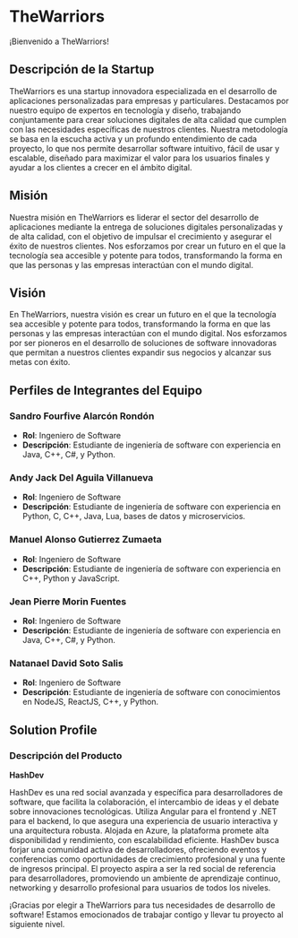# TheWarriors

¡Bienvenido a TheWarriors!

## Descripción de la Startup

TheWarriors es una startup innovadora especializada en el desarrollo de aplicaciones personalizadas para empresas y particulares. Destacamos por nuestro equipo de expertos en tecnología y diseño, trabajando conjuntamente para crear soluciones digitales de alta calidad que cumplen con las necesidades específicas de nuestros clientes. Nuestra metodología se basa en la escucha activa y un profundo entendimiento de cada proyecto, lo que nos permite desarrollar software intuitivo, fácil de usar y escalable, diseñado para maximizar el valor para los usuarios finales y ayudar a los clientes a crecer en el ámbito digital.

## Misión

Nuestra misión en TheWarriors es liderar el sector del desarrollo de aplicaciones mediante la entrega de soluciones digitales personalizadas y de alta calidad, con el objetivo de impulsar el crecimiento y asegurar el éxito de nuestros clientes. Nos esforzamos por crear un futuro en el que la tecnología sea accesible y potente para todos, transformando la forma en que las personas y las empresas interactúan con el mundo digital.

## Visión

En TheWarriors, nuestra visión es crear un futuro en el que la tecnología sea accesible y potente para todos, transformando la forma en que las personas y las empresas interactúan con el mundo digital. Nos esforzamos por ser pioneros en el desarrollo de soluciones de software innovadoras que permitan a nuestros clientes expandir sus negocios y alcanzar sus metas con éxito.

## Perfiles de Integrantes del Equipo

### Sandro Fourfive Alarcón Rondón
- **Rol**: Ingeniero de Software
- **Descripción**: Estudiante de ingeniería de software con experiencia en Java, C++, C#, y Python.

### Andy Jack Del Aguila Villanueva
- **Rol**: Ingeniero de Software
- **Descripción**: Estudiante de ingeniería de software con experiencia en Python, C, C++, Java, Lua, bases de datos y microservicios.

### Manuel Alonso Gutierrez Zumaeta
- **Rol**: Ingeniero de Software
- **Descripción**: Estudiante de ingeniería de software con experiencia en C++, Python y JavaScript.

### Jean Pierre Morin Fuentes
- **Rol**: Ingeniero de Software
- **Descripción**: Estudiante de ingeniería de software con experiencia en Java, C++, C#, y Python.

### Natanael David Soto Salis
- **Rol**: Ingeniero de Software
- **Descripción**: Estudiante de ingeniería de software con conocimientos en NodeJS, ReactJS, C++, y Python.

## Solution Profile

### Descripción del Producto

**HashDev**

HashDev es una red social avanzada y específica para desarrolladores de software, que facilita la colaboración, el intercambio de ideas y el debate sobre innovaciones tecnológicas. Utiliza Angular para el frontend y .NET para el backend, lo que asegura una experiencia de usuario interactiva y una arquitectura robusta. Alojada en Azure, la plataforma promete alta disponibilidad y rendimiento, con escalabilidad eficiente. HashDev busca forjar una comunidad activa de desarrolladores, ofreciendo eventos y conferencias como oportunidades de crecimiento profesional y una fuente de ingresos principal. El proyecto aspira a ser la red social de referencia para desarrolladores, promoviendo un ambiente de aprendizaje continuo, networking y desarrollo profesional para usuarios de todos los niveles.

¡Gracias por elegir a TheWarriors para tus necesidades de desarrollo de software! Estamos emocionados de trabajar contigo y llevar tu proyecto al siguiente nivel.
